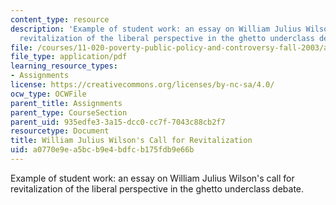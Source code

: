 ```yaml
---
content_type: resource
description: 'Example of student work: an essay on William Julius Wilson''s call for
  revitalization of the liberal perspective in the ghetto underclass debate.'
file: /courses/11-020-poverty-public-policy-and-controversy-fall-2003/a0770e9ea5bcb9e4bdfcb175fdb9e66b_william_julius_wilson.pdf
file_type: application/pdf
learning_resource_types:
- Assignments
license: https://creativecommons.org/licenses/by-nc-sa/4.0/
ocw_type: OCWFile
parent_title: Assignments
parent_type: CourseSection
parent_uid: 935edfe3-3a15-dcc0-cc7f-7043c88cb2f7
resourcetype: Document
title: William Julius Wilson's Call for Revitalization
uid: a0770e9e-a5bc-b9e4-bdfc-b175fdb9e66b
---
```

Example of student work: an essay on William Julius Wilson's call for revitalization of the liberal perspective in the ghetto underclass debate.